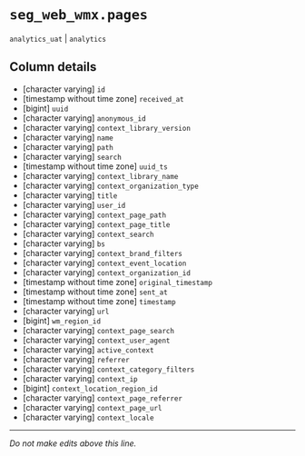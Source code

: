 # `seg_web_wmx.pages`
`analytics_uat` | `analytics`

## Column details
* [character varying] `id`
* [timestamp without time zone] `received_at`
* [bigint]    `uuid`
* [character varying] `anonymous_id`
* [character varying] `context_library_version`
* [character varying] `name`
* [character varying] `path`
* [character varying] `search`
* [timestamp without time zone] `uuid_ts`
* [character varying] `context_library_name`
* [character varying] `context_organization_type`
* [character varying] `title`
* [character varying] `user_id`
* [character varying] `context_page_path`
* [character varying] `context_page_title`
* [character varying] `context_search`
* [character varying] `bs`
* [character varying] `context_brand_filters`
* [character varying] `context_event_location`
* [character varying] `context_organization_id`
* [timestamp without time zone] `original_timestamp`
* [timestamp without time zone] `sent_at`
* [timestamp without time zone] `timestamp`
* [character varying] `url`
* [bigint]    `wm_region_id`
* [character varying] `context_page_search`
* [character varying] `context_user_agent`
* [character varying] `active_context`
* [character varying] `referrer`
* [character varying] `context_category_filters`
* [character varying] `context_ip`
* [bigint]    `context_location_region_id`
* [character varying] `context_page_referrer`
* [character varying] `context_page_url`
* [character varying] `context_locale`

-------------------------------------------------------------------------------
*Do not make edits above this line.*
